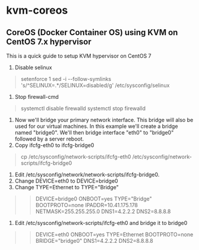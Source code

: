 # kvm-coreos
## CoreOS (Docker Container OS) using KVM on CentOS 7.x hypervisor

This is a quick guide to setup KVM hypervisor on CentOS 7

1. Disable selinux
 > setenforce 1
 > sed -i --follow-symlinks 's/^SELINUX=.*/SELINUX=disabled/g' /etc/sysconfig/selinux
1. Stop firewall-cmd
 > systemctl disable firewalld
 > systemctl stop firewalld
1. Now we'll bridge your primary network interface.  This bridge will also be used for our virtual machines.  In this example we'll create a bridge named "bridge0".  We'll then bridge interface "eth0" to "bridge0" followed by a server reboot.
1. Copy ifcfg-eth0 to ifcfg-bridge0
 > cp /etc/sysconfig/network-scripts/ifcfg-eth0 /etc/sysconfig/network-scripts/ifcfg-bridge0
1. Edit /etc/sysconfig/network/network-scripts/ifcfg-bridge0. 
1. Change DEVICE=eth0 to DEVICE=bridge0
1. Change TYPE=Ethernet to TYPE="Bridge"
 >> DEVICE=bridge0
 >> ONBOOT=yes
 >> TYPE="Bridge"
 >> BOOTPROTO=none
 >> IPADDR=10.41.175.178
 >> NETMASK=255.255.255.0
 >> DNS1=4.2.2.2
 >> DNS2=8.8.8.8
1. Edit /etc/sysconfig/network-scripts/ifcfg-eth0 and bridge it to bridge0
 >> DEVICE=eth0
 >> ONBOOT=yes
 >> TYPE=Ethernet
 >> BOOTPROTO=none
 >> BRIDGE="bridge0"
 >> DNS1=4.2.2.2
 >> DNS2=8.8.8.8




